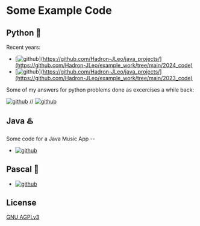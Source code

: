 # Some Example Code

## Python 🐍

Recent years:
- [![github](https://img.shields.io/badge/Python2024-darkgreen)](https://github.com/Hadron-JLeo/java_projects/](https://github.com/Hadron-JLeo/example_work/tree/main/2024_code)
- [![github](https://img.shields.io/badge/Python2023-darkgreen)](https://github.com/Hadron-JLeo/java_projects/](https://github.com/Hadron-JLeo/example_work/tree/main/2023_code)


Some of my answers for python problems done as excercises a while back:

[![github](https://img.shields.io/badge/Online%20Excercises-8A2BE2)](https://github.com/Hadron-JLeo/hackerrank/tree/main) // [![github](https://img.shields.io/badge/Reusable_Old_Python-8A2BE2)](https://github.com/Hadron-JLeo/python_examples/tree/main)

## Java ♨️

Some code for a Java Music App -- 
- [![github](https://img.shields.io/badge/Java_App_Development-blue)](https://github.com/Hadron-JLeo/java_projects/)


## Pascal 👦

- [![github](https://img.shields.io/badge/Pascal-red)](https://github.com/Hadron-JLeo/pascal/blob/main/liste_mit_worten.pas)


## License

[GNU AGPLv3](https://choosealicense.com/licenses/agpl-3.0/)
